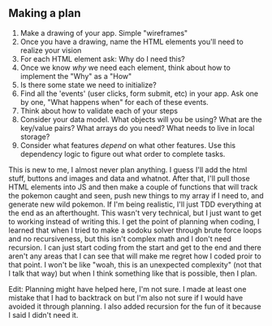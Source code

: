 ## Making a plan
1) Make a drawing of your app. Simple "wireframes"
2) Once you have a drawing, name the HTML elements you'll need to realize your vision
3) For each HTML element ask: Why do I need this?
4) Once we know _why_ we need each element, think about how to implement the "Why" as a "How"
5) Is there some state we need to initialize?
6) Find all the 'events' (user clicks, form submit, etc) in your app. Ask one by one, "What happens when" for each of these events.
7) Think about how to validate each of your steps
8) Consider your data model. What objects will you be using? What are the key/value pairs? What arrays do you need? What needs to live in local storage?
9) Consider what features _depend_ on what other features. Use this dependency logic to figure out what order to complete tasks.


This is new to me, I almost never plan anything. I guess I'll add the html stuff, buttons and images and data and whatnot. After that, I'll pull those HTML elements into JS and then make a couple of functions that will track the pokemon caught and seen, push new things to my array if I need to, and generate new wild pokemon. If I'm being realistic, I'll just TDD everything at the end as an afterthought. This wasn't very technical, but I just want to get to working instead of writing this. I get the point of planning when coding, I learned that when I tried to make a sodoku solver through brute force loops and no recursiveness, but this isn't complex math and I don't need recursion. I can just start coding from the start and get to the end and there aren't any areas that I can see that will make me regret how I coded proir to that point. I won't be like "woah, this is an unexpected complexity" (not that I talk that way) but when I think something like that is possible, then I plan.

Edit: Planning might have helped here, I'm not sure. I made at least one mistake that I had to backtrack on but I'm also not sure if I would have avoided it through planning. I also added recursion for the fun of it because I said I didn't need it.
